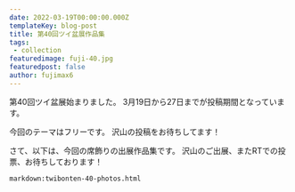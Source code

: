 ```yaml
---
date: 2022-03-19T00:00:00.000Z
templateKey: blog-post
title: 第40回ツイ盆展作品集
tags:
 - collection
featuredimage: fuji-40.jpg
featuredpost: false
author: fujimax6
---
```

第40回ツイ盆展始まりました。
3月19日から27日までが投稿期間となっています。

今回のテーマはフリーです。
沢山の投稿をお待ちしてます！

さて、以下は、今回の席飾りの出展作品集です。
沢山のご出展、またRTでの投票、お待ちしております！

`markdown:twibonten-40-photos.html`

